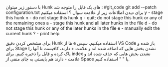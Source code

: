 با دستور زیر میتوان Hunk های یک فایل را متوجه شد :
#git_code git add --patch configuration.txt
برای دیدن اطلاعات زیر از علامت سوال ؟ استفاده میکنیم
y - stage this hunk
n - do not stage this hunk
q - quit; do not stage this hunk or any of the remaining ones
a - stage this hunk and all later hunks in the file
d - do not stage this hunk or any of the later hunks in the file
e - manually edit the current hunk
? - print help

برای مشخص کردن دقیق Hunk ها از e استفاده میکنیم. سپس VS Code باز شده و برای Stage نشدن بخش هایی که اضافه شده اند و علامت + دارند، کافیست تا آنها را پاک کرده و فایل را ذخیره کنیم. برای index نشدن بخش هایی که حذف شده اند و علامت - دارند هم بایستی به جای منفی از Space یا " " استفاده کنیم. 